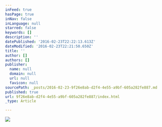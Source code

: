 ```yaml
---
inFeed: true
hasPage: true
inNav: false
inLanguage: null
starred: false
keywords: []
description: ''
datePublished: '2016-02-23T22:22:13.613Z'
dateModified: '2016-02-23T22:21:50.650Z'
title: ''
author: []
authors: []
publisher:
  name: null
  domain: null
  url: null
  favicon: null
sourcePath: _posts/2016-02-23-9f26e8ab-d2f4-4e55-a9bf-605a282fe887.md
published: true
url: 9f26e8ab-d2f4-4e55-a9bf-605a282fe887/index.html
_type: Article

---
```

![](https://the-grid-user-content.s3-us-west-2.amazonaws.com/82b5b541-ab13-4c1d-bec4-7b47b48fec34.jpg)